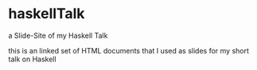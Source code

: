 # haskellTalk
a Slide-Site of my Haskell Talk

this is an linked set of HTML documents that I used as slides for my short talk on Haskell
